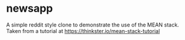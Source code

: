 # newsapp

A simple reddit style clone to demonstrate the use of the MEAN stack. Taken from a tutorial at https://thinkster.io/mean-stack-tutorial